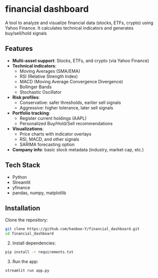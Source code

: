 # financial dashboard
A tool to analyze and visualize financial data (stocks, ETFs, crypto) using Yahoo Finance. It calculates technical indicators and generates buy/sell/hold signals

## Features
- **Multi-asset support**: Stocks, ETFs, and crypto (via Yahoo Finance)
- **Technical indicators**:
  - Moving Averages (SMA/EMA)
  - RSI (Relative Strength Index)
  - MACD (Moving Average Convergence Divergence)
  - Bollinger Bands
  - Stochastic Oscillator
- **Risk profiles**:
  - Conservative: safer thresholds, earlier sell signals
  - Aggressive: higher tolerance, later sell signals
- **Portfolio tracking**:
  - Register current holdings (AAPL)
  - Personalized Buy/Hold/Sell recommendations
- **Visualizations**:
  - Price charts with indicator overlays
  - RSI, MACD, and other signals
  - SARIMA forecasting option
- **Company info**: basic stock metadata (industry, market cap, etc.)

## Tech Stack
- Python
- Streamlit
- yfinance
- pandas, numpy, matplotlib

## Installation
Clone the repository:

```bash
git clone https://github.com/hanbee-Y/financial_dashboard.git
cd financial_dashboard
```

2. Install dependencies:
```bash
pip install -r requirements.txt
```
3. Run the app:
```bash
streamlit run app.py
```






